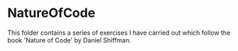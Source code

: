 # NatureOfCode

This folder contains a series of exercises I have carried out which follow the book 'Nature of Code' by Daniel Shiffman.